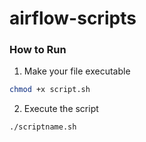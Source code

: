 # airflow-scripts

### How to Run

1. Make your file executable

```bash
chmod +x script.sh
```

2. Execute the script

```bash
./scriptname.sh
```

